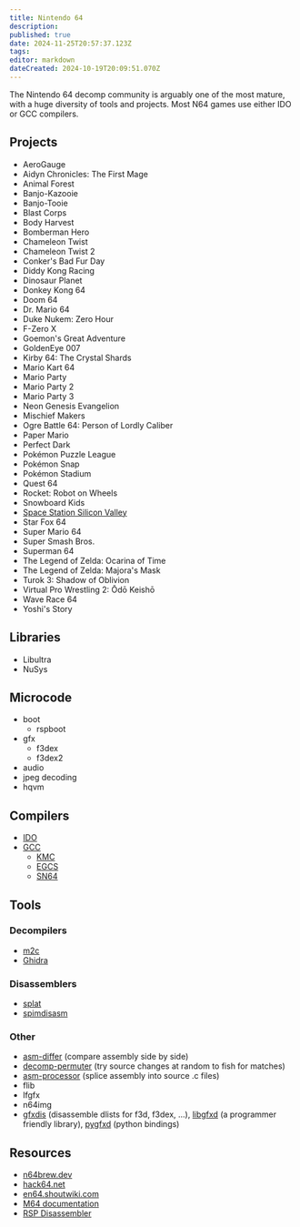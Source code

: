 ```yaml
---
title: Nintendo 64
description: 
published: true
date: 2024-11-25T20:57:37.123Z
tags: 
editor: markdown
dateCreated: 2024-10-19T20:09:51.070Z
---
```


The Nintendo 64 decomp community is arguably one of the most mature, with a huge diversity of tools and projects. Most N64 games use either IDO or GCC compilers.

## Projects

- AeroGauge
- Aidyn Chronicles: The First Mage
- Animal Forest
- Banjo-Kazooie
- Banjo-Tooie
- Blast Corps
- Body Harvest
- Bomberman Hero
- Chameleon Twist
- Chameleon Twist 2
- Conker's Bad Fur Day
- Diddy Kong Racing
- Dinosaur Planet
- Donkey Kong 64
- Doom 64
- Dr. Mario 64
- Duke Nukem: Zero Hour
- F-Zero X
- Goemon's Great Adventure
- GoldenEye 007
- Kirby 64: The Crystal Shards
- Mario Kart 64
- Mario Party
- Mario Party 2
- Mario Party 3
- Neon Genesis Evangelion
- Mischief Makers
- Ogre Battle 64: Person of Lordly Caliber
- Paper Mario
- Perfect Dark
- Pokémon Puzzle League
- Pokémon Snap
- Pokémon Stadium
- Quest 64
- Rocket: Robot on Wheels
- Snowboard Kids
- [Space Station Silicon Valley](/projects/nintendo-64/space-station-silicon-valley)
- Star Fox 64
- Super Mario 64
- Super Smash Bros.
- Superman 64
- The Legend of Zelda: Ocarina of Time
- The Legend of Zelda: Majora's Mask
- Turok 3: Shadow of Oblivion
- Virtual Pro Wrestling 2: Ōdō Keishō
- Wave Race 64
- Yoshi's Story

## Libraries

- Libultra
- NuSys

## Microcode

- boot
  - rspboot
- gfx
  - f3dex
  - f3dex2
- audio
- jpeg decoding
- hqvm

## Compilers

- [IDO](/compilers/ido)
- [GCC](/compilers/gcc)
  - [KMC](/compilers/gcc/kmc)
  - [EGCS](/compilers/gcc/egcs)
  - [SN64](/compilers/gcc/sn64)

## Tools

### Decompilers

- [m2c](/tools/m2c)
- [Ghidra](/tools/ghidra)

### Disassemblers

- [splat](/tools/splat)
- [spimdisasm](/tools/spimdisasm)

### Other

- [asm-differ](https://github.com/simonlindholm/asm-differ) (compare assembly side by side)
- [decomp-permuter](https://github.com/simonlindholm/decomp-permuter) (try source changes at random to fish for matches)
- [asm-processor](https://github.com/simonlindholm/asm-processor) (splice assembly into source .c files)
- flib
- lfgfx
- n64img
- [gfxdis](https://github.com/glankk/n64/tree/master/src/gfxdis) (disassemble dlists for f3d, f3dex, ...), [libgfxd](https://github.com/glankk/libgfxd) (a programmer friendly library), [pygfxd](https://github.com/Thar0/pygfxd) (python bindings)

## Resources

- [n64brew.dev](https://n64brew.dev/wiki/Main_Page)
- [hack64.net](https://hack64.net/wiki/doku.php?id=nintendo_64)
- [en64.shoutwiki.com](http://en64.shoutwiki.com/wiki/Main_Page)
- [M64 documentation](https://hackmd.io/opEB-OmxRa26P8h8pA-x7w)
- [RSP Disassembler](https://bin.smwcentral.net/u/26355/N64_RSP_DISASSEMBLER.html)
